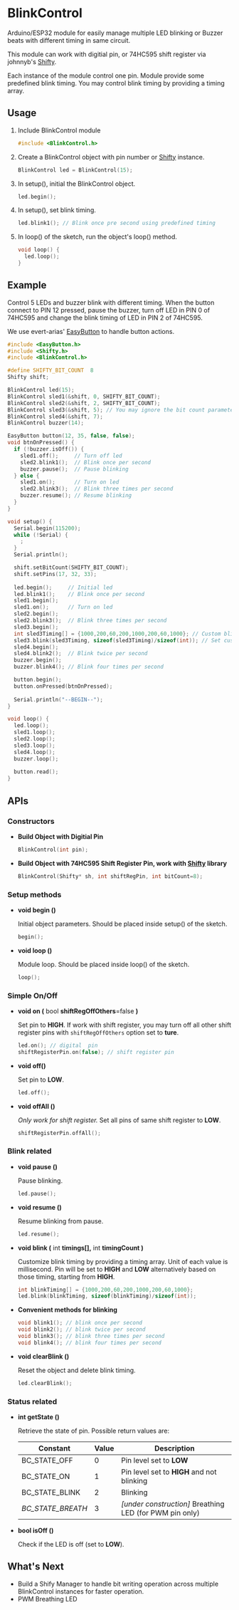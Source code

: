 # BlinkControl
Arduino/ESP32 module for easily manage multiple LED blinking or Buzzer beats with different timing in same circuit.  

This module can work with digitial pin, or 74HC595 shift register via johnnyb's [Shifty](https://github.com/johnnyb/Shifty).  

Each instance of the module control one pin. Module provide some predefined blink timing. You may control blink timing by providing a timing array.  

## Usage
1. Include BlinkControl module
   
   ```cpp
   #include <BlinkControl.h>
   ```
   
2. Create a BlinkControl object with pin number or [Shifty](https://github.com/johnnyb/Shifty) instance.
   
   ```cpp
   BlinkControl led = BlinkControl(15);
   ```
   
3. In setup(), initial the BlinkControl object.
   
   ```cpp
   led.begin();
   ```

4. In setup(), set blink timing.
   
   ```cpp
   led.blink1(); // Blink once pre second using predefined timing
   ```
   
5. In loop() of the sketch, run the object's loop() method.
   
   ```cpp
   void loop() {
     led.loop();
   }
   ```   

## Example

Control 5 LEDs and buzzer blink with different timing. When the button connect to PIN 12 pressed, pause the buzzer, turn off LED in PIN 0 of 74HC595 and change the blink timing of LED in PIN 2 of 74HC595.  

We use evert-arias' [EasyButton](https://github.com/evert-arias/EasyButton) to handle button actions.  

```cpp
#include <EasyButton.h>
#include <Shifty.h>
#include <BlinkControl.h>

#define SHIFTY_BIT_COUNT  8
Shifty shift;

BlinkControl led(15);
BlinkControl sled1(&shift, 0, SHIFTY_BIT_COUNT);
BlinkControl sled2(&shift, 2, SHIFTY_BIT_COUNT);
BlinkControl sled3(&shift, 5); // You may ignore the bit count parameter if the shift register is 8-bit
BlinkControl sled4(&shift, 7);
BlinkControl buzzer(14);

EasyButton button(12, 35, false, false);
void btnOnPressed() {
  if (!buzzer.isOff()) {
    sled1.off();     // Turn off led
    sled2.blink1();  // Blink once per second
    buzzer.pause();  // Pause blinking
  } else {
    sled1.on();      // Turn on led
    sled2.blink3();  // Blink three times per second
    buzzer.resume(); // Resume blinking
  }
}

void setup() {
  Serial.begin(115200);
  while (!Serial) {
    ;
  }
  Serial.println();

  shift.setBitCount(SHIFTY_BIT_COUNT);
  shift.setPins(17, 32, 33);
  
  led.begin();     // Initial led
  led.blink1();    // Blink once per second
  sled1.begin();
  sled1.on();      // Turn on led
  sled2.begin();
  sled2.blink3();  // Blink three times per second
  sled3.begin();
  int sled3Timing[] = {1000,200,60,200,1000,200,60,1000}; // Custom blink timing
  sled3.blink(sled3Timing, sizeof(sled3Timing)/sizeof(int)); // Set custom blink timing
  sled4.begin();
  sled4.blink2();  // Blink twice per second
  buzzer.begin();
  buzzer.blink4(); // Blink four times per second

  button.begin();
  button.onPressed(btnOnPressed);
  
  Serial.println("--BEGIN--");
}

void loop() {
  led.loop();
  sled1.loop();
  sled2.loop();
  sled3.loop();
  sled4.loop();
  buzzer.loop();
  
  button.read();
}
```

## APIs
### Constructors

- **Build Object with Digitial Pin**
   
   ```cpp
   BlinkControl(int pin);
   ```

- **Build Object with 74HC595 Shift Register Pin, work with [Shifty](https://github.com/johnnyb/Shifty) library**
   
   ```cpp
   BlinkControl(Shifty* sh, int shiftRegPin, int bitCount=8);
   ```

### Setup methods

- **void begin ()**
  
  Initial object parameters. Should be placed inside setup() of the sketch.  
  
  ```cpp
  begin();
  ```
  
- **void loop ()**
  
  Module loop. Should be placed inside loop() of the sketch.  
    
  ```cpp
  loop();
  ```

### Simple On/Off

- **void on (** bool **shiftRegOffOthers**=false **)**
  
  Set pin to **HIGH**. If work with shift register, you may turn off all other shift register pins with `shiftRegOffOthers` option set to **ture**.  
  
  ```cpp
  led.on(); // digital  pin
  shiftRegisterPin.on(false); // shift register pin
  ```
  
- **void off()**
  
  Set pin to **LOW**.  
  
  ```cpp
  led.off();
  ```
  
- **void offAll ()**
  
  *Only work for shift register.* Set all pins of same shift register to **LOW**.  
  
  ```cpp
  shiftRegisterPin.offAll();
  ```

### Blink related

- **void pause ()**
  
  Pause blinking.

  ```cpp
  led.pause();
  ```

- **void resume ()**
  
  Resume blinking from pause.  
  
  ```cpp
  led.resume();
  ```

- **void blink (** int **timings[],** int **timingCount )**
  
  Customize blink timing by providing a timing array. Unit of each value is millisecond. Pin will be set to **HIGH** and **LOW** alternatively based on those timing, starting from **HIGH**.  
  
  ```cpp
  int blinkTiming[] = {1000,200,60,200,1000,200,60,1000};
  led.blink(blinkTiming, sizeof(blinkTiming)/sizeof(int));
  ```
  
- **Convenient methods for blinking**
  
  ```cpp
  void blink1(); // blink once per second
  void blink2(); // blink twice per second
  void blink3(); // blink three times per second
  void blink4(); // blink four times per second
  ```

- **void clearBlink ()**
  
  Reset the object and delete blink timing.
  
  ```cpp
  led.clearBlink();
  ```

### Status related

- **int getState ()**
  
  Retrieve the state of pin. Possible return values are:  
  
  Constant          |Value|Description
  ------------------|-----|-----------
  BC\_STATE\_OFF    |  0  | Pin level set to **LOW**
  BC\_STATE\_ON     |  1  | Pin level set to **HIGH** and not blinking
  BC\_STATE\_BLINK  |  2  | Blinking
  *BC\_STATE\_BREATH* |  3  | *[under construction]* Breathing LED (for PWM pin only)

- **bool isOff ()**
  
  Check if the LED is off (set to **LOW**).

## What's Next

- Build a Shify Manager to handle bit writing operation across multiple BlinkControl instances for faster operation.
- PWM Breathing LED
